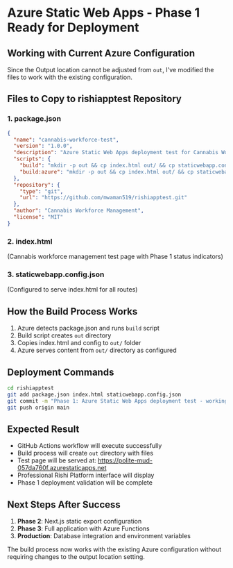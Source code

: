 # Azure Static Web Apps - Phase 1 Ready for Deployment

## Working with Current Azure Configuration

Since the Output location cannot be adjusted from `out`, I've modified the files to work with the existing configuration.

## Files to Copy to rishiapptest Repository

### 1. package.json
```json
{
  "name": "cannabis-workforce-test",
  "version": "1.0.0",
  "description": "Azure Static Web Apps deployment test for Cannabis Workforce Management Platform",
  "scripts": {
    "build": "mkdir -p out && cp index.html out/ && cp staticwebapp.config.json out/",
    "build:azure": "mkdir -p out && cp index.html out/ && cp staticwebapp.config.json out/"
  },
  "repository": {
    "type": "git",
    "url": "https://github.com/mwaman519/rishiapptest.git"
  },
  "author": "Cannabis Workforce Management",
  "license": "MIT"
}
```

### 2. index.html
(Cannabis workforce management test page with Phase 1 status indicators)

### 3. staticwebapp.config.json
(Configured to serve index.html for all routes)

## How the Build Process Works

1. Azure detects package.json and runs `build` script
2. Build script creates `out` directory
3. Copies index.html and config to `out/` folder
4. Azure serves content from `out/` directory as configured

## Deployment Commands

```bash
cd rishiapptest
git add package.json index.html staticwebapp.config.json
git commit -m "Phase 1: Azure Static Web Apps deployment test - working with out directory"
git push origin main
```

## Expected Result

- GitHub Actions workflow will execute successfully
- Build process will create `out` directory with files
- Test page will be served at: https://polite-mud-057da760f.azurestaticapps.net
- Professional Rishi Platform interface will display
- Phase 1 deployment validation will be complete

## Next Steps After Success

1. **Phase 2**: Next.js static export configuration
2. **Phase 3**: Full application with Azure Functions
3. **Production**: Database integration and environment variables

The build process now works with the existing Azure configuration without requiring changes to the output location setting.